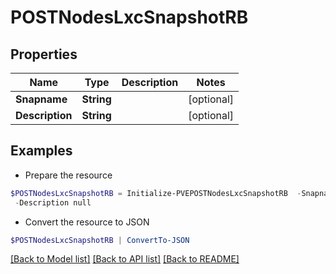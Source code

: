 # POSTNodesLxcSnapshotRB
## Properties

Name | Type | Description | Notes
------------ | ------------- | ------------- | -------------
**Snapname** | **String** |  | [optional] 
**Description** | **String** |  | [optional] 

## Examples

- Prepare the resource
```powershell
$POSTNodesLxcSnapshotRB = Initialize-PVEPOSTNodesLxcSnapshotRB  -Snapname null `
 -Description null
```

- Convert the resource to JSON
```powershell
$POSTNodesLxcSnapshotRB | ConvertTo-JSON
```

[[Back to Model list]](../README.md#documentation-for-models) [[Back to API list]](../README.md#documentation-for-api-endpoints) [[Back to README]](../README.md)

